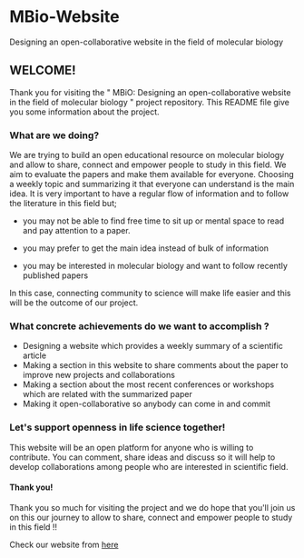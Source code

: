 # MBio-Website
Designing an open-collaborative website in the field of molecular biology

## WELCOME!
Thank you for visiting the " MBiO: Designing an open-collaborative website in the field of molecular biology " project repository. This README file give you some information about the project.

### What are we doing?

We are trying to build an open educational resource on molecular biology and allow to share, connect and empower people to study in this field. We aim to evaluate the papers and make them available for everyone. Choosing a weekly topic and summarizing it that everyone can understand is the main idea.
It is very important to have a regular flow of information and to follow the literature in this field but;

* you may not be able to find free time to sit up or mental space to read and pay attention to a paper.

* you may prefer to get the main idea instead of bulk of information
 
* you may be interested in molecular biology and want to follow recently published papers

In this case, connecting community to science will make life easier and this will be the outcome of our project.

### What concrete achievements do we want to accomplish ? 

* Designing a website which provides a weekly summary of a scientific article
* Making a section in this website to share comments about the paper to improve new projects and collaborations
*	Making a section about the most recent conferences or workshops which are related with the summarized paper 
*	Making it open-collaborative so anybody can come in and commit

### Let's support openness in life science together!
This website will be an open platform for anyone who is willing to contribute. You can comment, share ideas and discuss so it will help to develop collaborations among people who are interested in scientific field. 

#### Thank you!
Thank you so much for visiting the project and we do hope that you'll join us on this our journey to allow to share, connect and empower people to study in this field !!

Check our website from [here](https://nihansultan.github.io/MBio_/)







